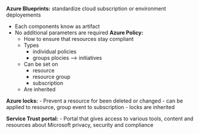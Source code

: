 **Azure Blueprints:** standardize cloud subscription or environment deployements 
 - Each components know as artifact
 - No additional parameters are required 
**Azure Policy:**
	- How to ensure that resources stay compliant
	- Types
		- individual policies 
		- groups plocies --> initiatives 
	- Can be set on 
		- resource 
		- resource group 
		- subscription
	- Are inherited 

**Azure locks:** 
	- Prevent a resource for been deleted or changed
	- can be applied to resource, group event to subscription 
	-  locks are inherited 

**Service Trust portal:** 
	- Portal that gives access to various tools, content and resources about Microsoft privacy, security and compliance 
